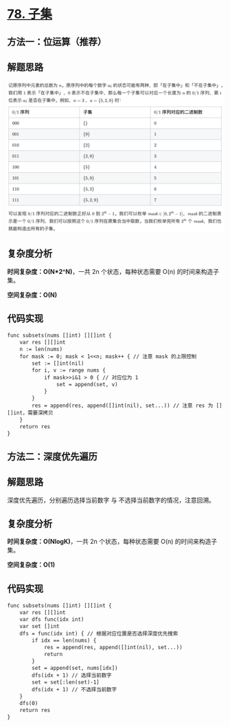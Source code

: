 # [78. 子集](https://leetcode-cn.com/problems/subsets/)

## 方法一：位运算（推荐）

## 解题思路

![0C0E63D4-E390-431B-9037-DADE74CCC669](images/0C0E63D4-E390-431B-9037-DADE74CCC669.png)

## 复杂度分析

**时间复杂度：O(N*2^N)**，一共 2n 个状态，每种状态需要 O(n) 的时间来构造子集。

**空间复杂度：O(N)** 

## 代码实现

```golang
func subsets(nums []int) [][]int {
	var res [][]int
	n := len(nums)
	for mask := 0; mask < 1<<n; mask++ { // 注意 mask 的上限控制
		set := []int(nil)
		for i, v := range nums {
			if mask>>i&1 > 0 { // 对应位为 1
				set = append(set, v)
			}
		}
		res = append(res, append([]int(nil), set...)) // 注意 res 为 [][]int，需要深拷贝
	}
	return res
}
```

## 方法二：深度优先遍历

## 解题思路

深度优先遍历，分别遍历选择当前数字 与 不选择当前数字的情况，注意回溯。

## 复杂度分析

**时间复杂度：O(NlogK)**，一共 2n 个状态，每种状态需要 O(n) 的时间来构造子集。

**空间复杂度：O(1)** 

## 代码实现

```golang
func subsets(nums []int) [][]int {
	var res [][]int
	var dfs func(idx int)
	var set []int
	dfs = func(idx int) { // 根据对应位置是否选择深度优先搜索
		if idx == len(nums) {
			res = append(res, append([]int(nil), set...))
			return
		}
		set = append(set, nums[idx])
		dfs(idx + 1) // 选择当前数字
		set = set[:len(set)-1]
		dfs(idx + 1) // 不选择当前数字
	}
	dfs(0)
	return res
}
```

